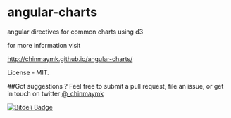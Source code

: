 angular-charts
==============

angular directives for common charts using d3

for more information visit

http://chinmaymk.github.io/angular-charts/

License - MIT.

##Got suggestions ?
Feel free to submit a pull request, file an issue, or get in touch on twitter [@_chinmaymk](https://twitter.com/Chinmay_MK)

[![Bitdeli Badge](https://d2weczhvl823v0.cloudfront.net/ChinmayMK/angular-charts/trend.png)](https://bitdeli.com/free "Bitdeli Badge")

